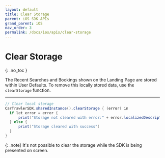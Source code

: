 ```yaml
---
layout: default
title: Clear Storage
parent: iOS SDK APIs
grand_parent: iOS
nav_order: 3
permalink: /docs/ios/apis/clear-storage
---
```


# Clear Storage

{: .no_toc }

The Recent Searches and Bookings shown on the Landing Page are stored within User Defaults. To remove this locally stored data, use the `clearStorage` function.

---

```java
// Clear local storage
CarTrawlerSDK.sharedInstance().clearStorage { (error) in
  if let error = error {
      print("Storage not cleared with error:" + error.localizedDescription)
  } else {
      print("Storage cleared with success")
  }
}
```

{: .note}
It's not possible to clear the storage while the SDK is being presented on screen.</b>